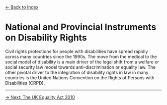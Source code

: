 [&larr; Back to Index](../index.md)

# National and Provincial Instruments on Disability Rights

Civil rights protections for people with disabilities have spread rapidly across many countries since the 1990s. The move from the medical to the social model of disability is a main driver of the legal shift from a welfare or social security law model towards anti-discrimination or equality law. The other pivotal driver to the integration of disability rights in law in many countries is the United Nations Convention on the Rights of Persons with Disabilities (CRPD).

--- 

[&rarr; Next: The UK Equality Act 2010](1-uk-equality-act-2010.md)